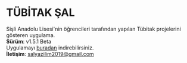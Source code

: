 # TÜBİTAK ŞAL 

Sişli Anadolu Lisesi'nin öğrencileri tarafından yapılan Tübitak projelerini gösteren uygulama.<br>
**Sürüm**: v1.5.1 Beta<br>
Uygulamayı [buradan](https://saltubitak.cf) indirebilirsiniz.<br>
**İletişim**: salyazilim2019@gmail.com
